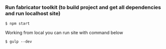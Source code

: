 

###  Run fabricator toolkit (to build project and get all dependencies and run localhost site)

```shell
$ npm start
```

Working from local you can run site with command below
```shell
$ gulp --dev
```

